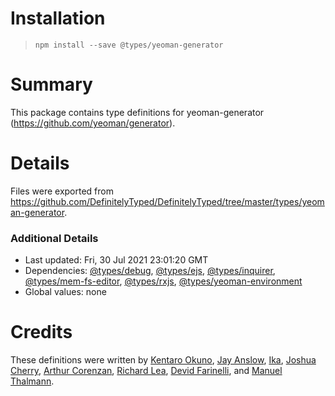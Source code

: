 # Installation
> `npm install --save @types/yeoman-generator`

# Summary
This package contains type definitions for yeoman-generator (https://github.com/yeoman/generator).

# Details
Files were exported from https://github.com/DefinitelyTyped/DefinitelyTyped/tree/master/types/yeoman-generator.

### Additional Details
 * Last updated: Fri, 30 Jul 2021 23:01:20 GMT
 * Dependencies: [@types/debug](https://npmjs.com/package/@types/debug), [@types/ejs](https://npmjs.com/package/@types/ejs), [@types/inquirer](https://npmjs.com/package/@types/inquirer), [@types/mem-fs-editor](https://npmjs.com/package/@types/mem-fs-editor), [@types/rxjs](https://npmjs.com/package/@types/rxjs), [@types/yeoman-environment](https://npmjs.com/package/@types/yeoman-environment)
 * Global values: none

# Credits
These definitions were written by [Kentaro Okuno](https://github.com/armorik83), [Jay Anslow](https://github.com/janslow), [Ika](https://github.com/ikatyang), [Joshua Cherry](https://github.com/tasadar2), [Arthur Corenzan](https://github.com/haggen), [Richard Lea](https://github.com/chigix), [Devid Farinelli](https://github.com/misterdev), and [Manuel Thalmann](https://github.com/manuth).
